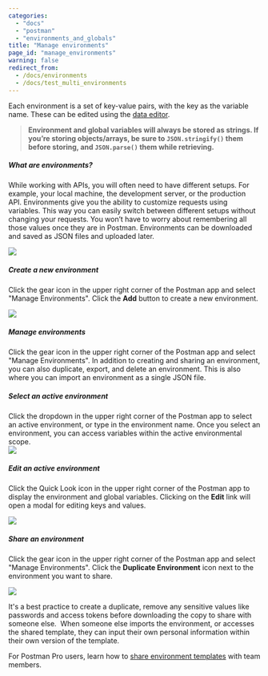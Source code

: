```yaml
---
categories:
  - "docs"
  - "postman"
  - "environments_and_globals"
title: "Manage environments"
page_id: "manage_environments"
warning: false
redirect_from:
  - /docs/environments
  - /docs/test_multi_environments
---
```


Each environment is a set of key-value pairs, with the key as the variable name. These can be edited using the [data editor](/docs/postman/launching_postman/navigating_postman).

> **Environment and global variables will always be stored as strings. If you’re storing objects/arrays, be sure to `JSON.stringify()` them before storing, and `JSON.parse()` them while retrieving.**

##### **What are environments?**

While working with APIs, you will often need to have different setups. For example, your local machine, the development server, or the production API. Environments give you the ability to customize requests using variables. This way you can easily switch between different setups without changing your requests. You won’t have to worry about remembering all those values once they are in Postman. Environments can be downloaded and saved as JSON files and uploaded later.

[![](https://www.getpostman.com/img/v1/docs/thumbs/28.png)](https://www.getpostman.com/img/v1/docs/source/28.png)

##### **Create a new environment**

Click the gear icon in the upper right corner of the Postman app and select "Manage Environments". Click the **Add** button to create a new environment.

![](https://s3.amazonaws.com/postman-static-getpostman-com/postman-docs/58756026.png)

##### **Manage environments**

Click the gear icon in the upper right corner of the Postman app and select "Manage Environments". In addition to creating and sharing an environment, you can also duplicate, export, and delete an environment. This is also where you can import an environment as a single JSON file.

##### **Select an active environment**

Click the dropdown in the upper right corner of the Postman app to select an active environment, or type in the environment name. Once you select an environment, you can access variables within the active environmental scope.  
![](https://s3.amazonaws.com/postman-static-getpostman-com/postman-docs/58755923.png)

##### **Edit an active environment**

Click the Quick Look icon in the upper right corner of the Postman app to display the environment and global variables. Clicking on the **Edit** link will open a modal for editing keys and values.

![](https://s3.amazonaws.com/postman-static-getpostman-com/postman-docs/58755957.png)

##### **Share an environment**

Click the gear icon in the upper right corner of the Postman app and select "Manage Environments". Click the **Duplicate Environment** icon next to the environment you want to share.

![](https://s3.amazonaws.com/postman-static-getpostman-com/postman-docs/58787970.png)

It's a best practice to create a duplicate, remove any sensitive values like passwords and access tokens before downloading the copy to share with someone else.  When someone else imports the environment, or accesses the shared template, they can input their own personal information within their own version of the template.

For Postman Pro users, learn how to [share environment templates](/docs/postman/team_library/sharing) with team members.

